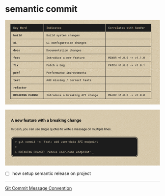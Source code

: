 # semantic commit

![](semantic%20commit%20example%20table.png)

![](semantic%20commit%20breaking%20change%20example.png)
- [ ] how setup semantic release on project 

---

[Git Commit Message Convention](https://garden.bradwoods.io/notes/web-dev/git/commit-message-convention)
